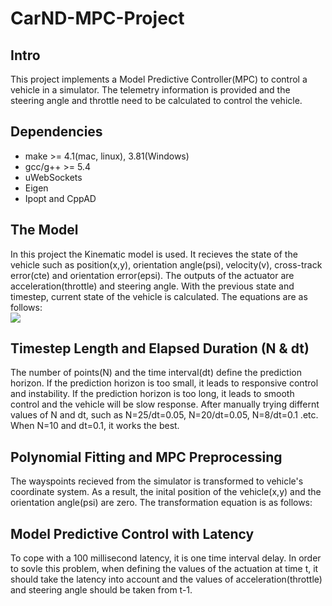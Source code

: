 # CarND-MPC-Project

## Intro
This project implements a Model Predictive Controller(MPC) to control a vehicle in a simulator. The telemetry information is provided and the steering angle and throttle need to be calculated to control the vehicle.

## Dependencies
* make >= 4.1(mac, linux), 3.81(Windows)              
* gcc/g++ >= 5.4       
* uWebSockets
* Eigen
* Ipopt and CppAD

## The Model
In this project the Kinematic model is used. It recieves the state of the vehicle such as position(x,y), orientation angle(psi), velocity(v), cross-track error(cte) and orientation error(epsi). The outputs of the actuator are acceleration(throttle) and steering angle. With the previous state and timestep, current state of the vehicle is calculated. The equations are as follows:                                                                   
<img src="http://www.forkosh.com/mathtex.cgi? x_{t+1}=x_{t}+\upsilon _{t}*cos(\psi _{t})*dt">



## Timestep Length and Elapsed Duration (N & dt)
The number of points(N) and the time interval(dt) define the prediction horizon. If the prediction horizon is too small, it leads to responsive control and instability. If the prediction horizon is too long, it leads to smooth control and the vehicle will be slow response. After manually trying differnt values of N and dt, such as N=25/dt=0.05, N=20/dt=0.05, N=8/dt=0.1 .etc. When N=10 and dt=0.1, it works the best. 


## Polynomial Fitting and MPC Preprocessing
The wayspoints recieved from the simulator is transformed to vehicle's coordinate system. As a result, the inital position of the vehicle(x,y) and the orientation angle(psi) are zero. The transformation equation is as follows:



## Model Predictive Control with Latency
To cope with a 100 millisecond latency, it is one time interval delay. In order to sovle this problem, when defining the values of the actuation at time t, it should take the latency into account and the values of acceleration(throttle) and steering angle should be taken from t-1.


